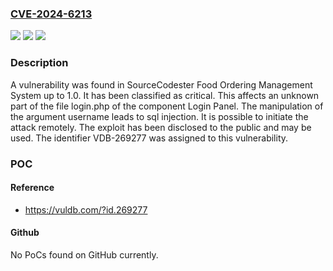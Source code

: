 ### [CVE-2024-6213](https://cve.mitre.org/cgi-bin/cvename.cgi?name=CVE-2024-6213)
![](https://img.shields.io/static/v1?label=Product&message=Food%20Ordering%20Management%20System&color=blue)
![](https://img.shields.io/static/v1?label=Version&message=%3D%201.0%20&color=brighgreen)
![](https://img.shields.io/static/v1?label=Vulnerability&message=CWE-89%20SQL%20Injection&color=brighgreen)

### Description

A vulnerability was found in SourceCodester Food Ordering Management System up to 1.0. It has been classified as critical. This affects an unknown part of the file login.php of the component Login Panel. The manipulation of the argument username leads to sql injection. It is possible to initiate the attack remotely. The exploit has been disclosed to the public and may be used. The identifier VDB-269277 was assigned to this vulnerability.

### POC

#### Reference
- https://vuldb.com/?id.269277

#### Github
No PoCs found on GitHub currently.

